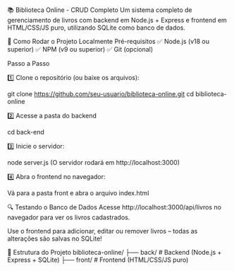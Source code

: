 📚 Biblioteca Online - CRUD Completo
Um sistema completo de gerenciamento de livros com backend em Node.js + Express e frontend em HTML/CSS/JS puro, utilizando SQLite como banco de dados.

🚀 Como Rodar o Projeto Localmente
Pré-requisitos
✅ Node.js (v18 ou superior)
✅ NPM (v9 ou superior)
✅ Git (opcional)

Passo a Passo

1️⃣ Clone o repositório (ou baixe os arquivos):

git clone https://github.com/seu-usuario/biblioteca-online.git
cd biblioteca-online

2️⃣ Acesse a pasta do backend

cd back-end

3️⃣ Inicie o servidor:

node server.js
(O servidor rodará em http://localhost:3000)

4️⃣ Abra o frontend no navegador:

Vá para a pasta front e abra o arquivo index.html

🔍 Testando o Banco de Dados
Acesse http://localhost:3000/api/livros no navegador para ver os livros cadastrados.

Use o frontend para adicionar, editar ou remover livros – todas as alterações são salvas no SQLite!

📂 Estrutura do Projeto
biblioteca-online/
├── back/              # Backend (Node.js + Express + SQLite)
├── front/             # Frontend (HTML/CSS/JS puro)
